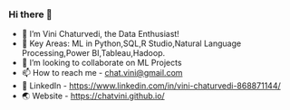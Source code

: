 ### Hi there 👋
- 🔭 I’m Vini Chaturvedi, the Data Enthusiast!
- 🌱 Key Areas: ML in Python,SQL,R Studio,Natural Language Processing,Power BI,Tableau,Hadoop.
- 👯 I’m looking to collaborate on ML Projects
- 📫 How to reach me - chat.vini@gmail.com
- 📖 LinkedIn - https://www.linkedin.com/in/vini-chaturvedi-868871144/
- 🌏 Website - https://chatvini.github.io/

